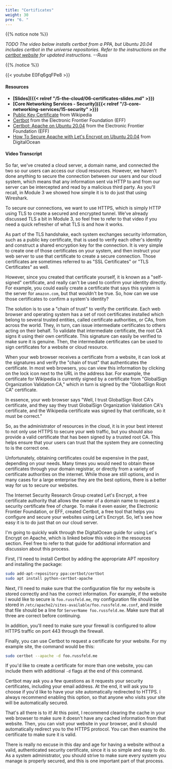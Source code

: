 ```yaml
---
title: "Certificates"
weight: 30
pre: "6. "
---
```


{{% notice note %}}

_TODO The video below installs certbot from a PPA, but Ubuntu 20.04 includes certbot in the universe repositories. Refer to the instructions on the [certbot website](https://certbot.eff.org/lets-encrypt/ubuntufocal-apache) for updated instructions. --Russ_

{{% /notice %}}

{{< youtube E0Fq6gqFPe8 >}}

#### Resources

* **[Slides]({{< relref "/5-the-cloud/06-certificates-slides.md" >}})**
* **[Core Networking Services - Security]({{< relref "/3-core-networking-services/15-security" >}})**
* [Public Key Certificate](https://en.wikipedia.org/wiki/Public_key_certificate) from Wikipedia
* [Certbot](https://certbot.eff.org/) from the Electronic Frontier Foundation (EFF)
* [Certbot: Apache on Ubuntu 20.04](https://certbot.eff.org/lets-encrypt/ubuntufocal-apache) from the Electronic Frontier Foundation (EFF)
* [How To Secure Apache with Let's Encrypt on Ubuntu 20.04](https://www.digitalocean.com/community/tutorials/how-to-secure-apache-with-let-s-encrypt-on-ubuntu-20-04) from DigitalOcean

#### Video Transcript

So far, we've created a cloud server, a domain name, and connected the two so our users can access our cloud resources. However, we haven't done anything to secure the connection between our users and our cloud system, which means that any information sent via HTTP to and from our server can be intercepted and read by a malicious third party. As you'll recall, in Module 3 we showed how simple it is to do just that using Wireshark.

To secure our connections, we want to use HTTPS, which is simply HTTP using TLS to create a secured and encrypted tunnel. We've already discussed TLS a bit in Module 3, so feel free to refer to that video if you need a quick refresher of what TLS is and how it works.

As part of the TLS handshake, each system exchanges security information, such as a public key certificate, that is used to verify each other's identity and construct a shared encryption key for the connection. It is very simple to create one of those certificates on your system, and then instruct your web server to use that certificate to create a secure connection. Those certificates are sometimes referred to as "SSL Certificates" or "TLS Certificates" as well.

However, since you created that certificate yourself, it is known as a "self-signed" certificate, and really can't be used to confirm your identity directly. For example, you could easily create a certificate that says this system is the server for `amazon.com`, but that wouldn't be true. So, how can we use those certificates to confirm a system's identity?

The solution is to use a "chain of trust" to verify the certificate. Each web browser and operating system has a set of root certificates installed which belong to several trusted entities, called certificate authorities, or CAs, from across the world. They, in turn, can issue intermediate certificates to others acting on their behalf. To validate that intermediate certificate, the root CA signs it using their own certificate. This signature can easily be verified to make sure it is genuine. Then, the intermediate certificates can be used to sign certificates for a website or cloud resource.

When your web browser receives a certificate from a website, it can look at the signatures and verify the "chain of trust" that authenticates the certificate. In most web browsers, you can view this information by clicking on the lock icon next to the URL in the address bar. For example, the certificate for Wikipedia is currently signed by a certificate from "GlobalSign Organization Validation CA," which in turn is signed by the "GlobalSign Root CA" certificate.

In essence, your web browser says "Well, I trust GlobalSign Root CA's certificate, and they say they trust GlobalSign Organization Validation CA's certificate, and the Wikipedia certificate was signed by that certificate, so it must be correct."

So, as the administrator of resources in the cloud, it is in your best interest to not only use HTTPS to secure your web traffic, but you should also provide a valid certificate that has been signed by a trusted root CA. This helps ensure that your users can trust that the system they are connecting to is the correct one.

Unfortunately, obtaining certificates could be expensive in the past, depending on your needs. Many times you would need to obtain these certificates through your domain registrar, or directly from a variety of certificate authorities on the internet. While those are still options, and in many cases for a large enterprise they are the best options, there is a better way for us to secure our websites.

The Internet Security Research Group created Let's Encrypt, a free certificate authority that allows the owner of a domain name to request a security certificate free of charge. To make it even easier, the Electronic Frontier Foundation, or EFF, created Certbot, a free tool that helps you configure and secure your websites using Let's Encrypt. So, let's see how easy it is to do just that on our cloud server.

I'm going to quickly walk through the DigitalOcean guide for using Let's Encrypt on Apache, which is linked below this video in the resources section. Feel free to refer to that guide for additional information and discussion about this process.

First, I'll need to install Certbot by adding the appropriate APT repository and installing the package:

```bash
sudo add-apt-repository ppa:certbot/certbot
sudo apt install python-certbot-apache
```

Next, I'll need to make sure that the configuration file for my website is stored correctly and has the correct information. For example, if the website I would like to secure is `foo.russfeld.me`, my configuration file should be stored in `/etc/apache2/sites-available/foo.russfeld.me.conf`, and inside that file should be a line for `ServerName foo.russfeld.me`. Make sure that all three are correct before continuing.

In addition, you'll need to make sure your firewall is configured to allow HTTPS traffic on port 443 through the firewall.

Finally, you can use Certbot to request a certificate for your website. For my example site, the command would be this:

```bash
sudo certbot --apache -d foo.russfeld.me
```

If you'd like to create a certificate for more than one website, you can include them with additional `-d` flags at the end of this command.

Certbot may ask you a few questions as it requests your security certificates, including your email address. At the end, it will ask you to choose if you'd like to have your site automatically redirected to HTTPS. I always recommend enabling this option, so that anyone who visits your site will be automatically secured.

That's all there is to it! At this point, I recommend clearing the cache in your web browser to make sure it doesn't have any cached information from that website. Then, you can visit your website in your browser, and it should automatically redirect you to the HTTPS protocol. You can then examine the certificate to make sure it is valid.

There is really no excuse in this day and age for having a website without a valid, authenticated security certificate, since it is so simple and easy to do. As a system administrator, you should strive to make sure every system you manage is properly secured, and this is one important part of that process.

